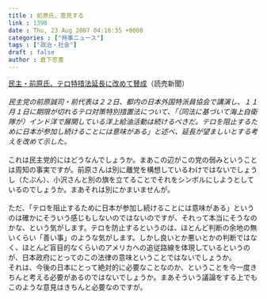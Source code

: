 ```yaml
---
title : 前原氏、意見する
link : 1398
date : Thu, 23 Aug 2007 04:16:35 +0000
categories : ["時事ニュース"]
tags : ["政治・社会"]
draft : false
author : 倉下忠憲
---
```


<A HREF="http://www.yomiuri.co.jp/politics/news/20070822ia21.htm" TARGET="_blank">民主・前原氏、テロ特措法延長に改めて賛成</A>（読売新聞）<BR><BR><I>民主党の前原誠司・前代表は２２日、都内の日本外国特派員協会で講演し、１１月１日に期限が切れるテロ対策特別措置法について、「（同法に基づいて海上自衛隊が）インド洋で展開している洋上給油活動は続けるべきだ。テロを阻止するために日本が参加し続けることには意味がある」と述べ、延長が望ましいとする考えを改めて示した。</I><BR><BR>これは民主党的にはどうなんでしょうか。まあこの辺がこの党の弱みということは周知の事実ですが。前原さんは別に離党を構想しているわけではないでしょうし（たぶん）、小沢さんと別の旗を立てることでそれをシンボルにしようとしているのでしょうか。まあそれは別にかまいませんが。<BR><BR>ただ、「テロを阻止するために日本が参加し続けることには意味がある」というのは確かにそういう感じもしないのではないのですが、それって本当にそうなのかな、という気がします。テロを防止するというのは、ほとんど判断の余地の無いくらい「善い事」のような気がします。しかし良いとか悪いとかの判断ではなく、ほとんど盲目的なくらいのアメリカへの追従路線を体現しているというのが、日本政府にとってのこの法律の意味ということではないでしょうか。<BR>それは、今後の日本にとって絶対的に必要なことなのか、ということを今一度きちんと考える必要があるのではないでしょうか。まあそういう議論をする上でもこのような意見はきちんと必要なのですが。<BR><br><br>

